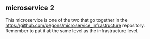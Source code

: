 ## microservice 2
This microservice is one of the two that go together in the https://github.com/pegons/microservice_infrastructure repository. Remember to put it at the same level as the infrastructure level.